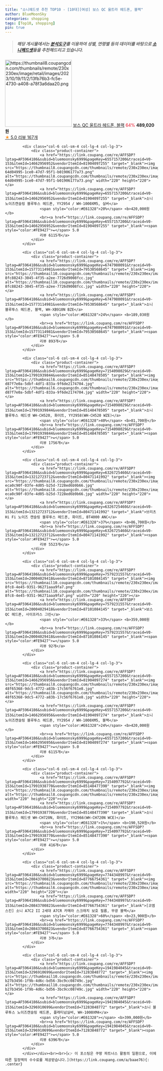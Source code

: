 ```yaml
---
title: "소니헤드셋 추천 TOP10 - [10대][여성] 보스 QC 울트라 헤드폰, 블랙"
author: BlueMoonSky
categories: shopping
tags: [Top10, shopping]
pin: true
---
```


> ##### 해당 게시물에서는 [**분석도구**](https://itemscout.io/)를 이용하여 **성별**, **연령별** 등의 데이터를 바탕으로 [**소니헤드셋**](https://link.coupang.com/a/baae76)들을 추천해드리고 있습니다.
<div class="container"><div class="row">
            <div class="col-6 col-sm-4 col-lg-4 col-lg-3">
                <div class="product-container">
                    <a href="https://link.coupang.com/re/AFFSDP?lptag=AF5964186&subid=bluemoonsky6999&pageKey=7662468776&traceid=V0-153&itemId=20417875303&vendorItemId=87499613624" target="_blank"><img src="https://thumbnail8.coupangcdn.com/thumbnails/remote/230x230ex/image/retail/images/2023/10/19/11/2/13fb76b3-fc5e-4730-a408-a78f3a6daa20.png" alt="https://thumbnail8.coupangcdn.com/thumbnails/remote/230x230ex/image/retail/images/2023/10/19/11/2/13fb76b3-fc5e-4730-a408-a78f3a6daa20.png" width="220" height="220"></a>
                    <a href="https://link.coupang.com/re/AFFSDP?lptag=AF5964186&subid=bluemoonsky6999&pageKey=7662468776&traceid=V0-153&itemId=20417875303&vendorItemId=87499613624" target="_blank">보스 QC 울트라 헤드폰, 블랙</a>
                    <span style="color:#E61328">64%</span> <b>489,020원</b>
                    <br><a href="https://link.coupang.com/re/AFFSDP?lptag=AF5964186&subid=bluemoonsky6999&pageKey=7662468776&traceid=V0-153&itemId=20417875303&vendorItemId=87499613624" target="_blank"><span style="color:#FE9427">★</span> 5.0
                    리뷰 167개</a>
                </div>
            </div>
            
            <div class="col-6 col-sm-4 col-lg-4 col-lg-3">
                <div class="product-container">
                    <a href="https://link.coupang.com/re/AFFSDP?lptag=AF5964186&subid=bluemoonsky6999&pageKey=6557157200&traceid=V0-153&itemId=14662956952&vendorItemId=81904097255" target="_blank"><img src="https://thumbnail8.coupangcdn.com/thumbnails/remote/230x230ex/image/retail/images/8398447375933062-64d04995-1ce0-47d7-95f1-b01906177a73.png" alt="https://thumbnail8.coupangcdn.com/thumbnails/remote/230x230ex/image/retail/images/8398447375933062-64d04995-1ce0-47d7-95f1-b01906177a73.png" width="220" height="220"></a>
                    <a href="https://link.coupang.com/re/AFFSDP?lptag=AF5964186&subid=bluemoonsky6999&pageKey=6557157200&traceid=V0-153&itemId=14662956952&vendorItemId=81904097255" target="_blank">소니 노이즈캔슬링 블루투스 헤드폰, YY2954 / WH-1000XM5, 실버</a>
                    <span style="color:#E61328">20%</span> <b>420,000원</b>
                    <br><a href="https://link.coupang.com/re/AFFSDP?lptag=AF5964186&subid=bluemoonsky6999&pageKey=6557157200&traceid=V0-153&itemId=14662956952&vendorItemId=81904097255" target="_blank"><span style="color:#FE9427">★</span> 5.0
                    리뷰 6115개</a>
                </div>
            </div>
            
            <div class="col-6 col-sm-4 col-lg-4 col-lg-3">
                <div class="product-container">
                    <a href="https://link.coupang.com/re/AFFSDP?lptag=AF5964186&subid=bluemoonsky6999&pageKey=6747980091&traceid=V0-153&itemId=15773114981&vendorItemId=79530568645" target="_blank"><img src="https://thumbnail10.coupangcdn.com/thumbnails/remote/230x230ex/image/retail/images/1334682102471261-8fc88243-3045-4f35-a2ee-7726d9008fcc.jpg" alt="https://thumbnail10.coupangcdn.com/thumbnails/remote/230x230ex/image/retail/images/1334682102471261-8fc88243-3045-4f35-a2ee-7726d9008fcc.jpg" width="220" height="220"></a>
                    <a href="https://link.coupang.com/re/AFFSDP?lptag=AF5964186&subid=bluemoonsky6999&pageKey=6747980091&traceid=V0-153&itemId=15773114981&vendorItemId=79530568645" target="_blank">소니 블루투스 헤드폰, 블랙, WH-XB910N BZE</a>
                    <span style="color:#E61328">24%</span> <b>189,030원</b>
                    <br><a href="https://link.coupang.com/re/AFFSDP?lptag=AF5964186&subid=bluemoonsky6999&pageKey=6747980091&traceid=V0-153&itemId=15773114981&vendorItemId=79530568645" target="_blank"><span style="color:#FE9427">★</span> 5.0
                    리뷰 893개</a>
                </div>
            </div>
            
            <div class="col-6 col-sm-4 col-lg-4 col-lg-3">
                <div class="product-container">
                    <a href="https://link.coupang.com/re/AFFSDP?lptag=AF5964186&subid=bluemoonsky6999&pageKey=7154098029&traceid=V0-153&itemId=17991939844&vendorItemId=85148478505" target="_blank"><img src="https://thumbnail6.coupangcdn.com/thumbnails/remote/230x230ex/image/retail/images/4275480964807189-d87f7e0a-5dbf-4df1-833a-9f6de2174704.jpg" alt="https://thumbnail6.coupangcdn.com/thumbnails/remote/230x230ex/image/retail/images/4275480964807189-d87f7e0a-5dbf-4df1-833a-9f6de2174704.jpg" width="220" height="220"></a>
                    <a href="https://link.coupang.com/re/AFFSDP?lptag=AF5964186&subid=bluemoonsky6999&pageKey=7154098029&traceid=V0-153&itemId=17991939844&vendorItemId=85148478505" target="_blank">소니 블루투스 헤드셋 WH-CH520, 화이트, YY2958(WH-CH520 WZE)</a>
                    <span style="color:#E61328">40%</span> <b>81,700원</b>
                    <br><a href="https://link.coupang.com/re/AFFSDP?lptag=AF5964186&subid=bluemoonsky6999&pageKey=7154098029&traceid=V0-153&itemId=17991939844&vendorItemId=85148478505" target="_blank"><span style="color:#FE9427">★</span> 5.0
                    리뷰 1756개</a>
                </div>
            </div>
            
            <div class="col-6 col-sm-4 col-lg-4 col-lg-3">
                <div class="product-container">
                    <a href="https://link.coupang.com/re/AFFSDP?lptag=AF5964186&subid=bluemoonsky6999&pageKey=6326725460&traceid=V0-153&itemId=13212723712&vendorItemId=80471141992" target="_blank"><img src="https://thumbnail8.coupangcdn.com/thumbnails/remote/230x230ex/image/retail/images/8393920499017382-eca0c90f-03fe-4d05-b25d-7228ed6b9b66.jpg" alt="https://thumbnail8.coupangcdn.com/thumbnails/remote/230x230ex/image/retail/images/8393920499017382-eca0c90f-03fe-4d05-b25d-7228ed6b9b66.jpg" width="220" height="220"></a>
                    <a href="https://link.coupang.com/re/AFFSDP?lptag=AF5964186&subid=bluemoonsky6999&pageKey=6326725460&traceid=V0-153&itemId=13212723712&vendorItemId=80471141992" target="_blank">브리츠 Hi Fi 노이즈 캔슬링 블루투스 헤드폰, 화이트, BT4000 ANC</a>
                    <span style="color:#E61328">37%</span> <b>86,700원</b>
                    <br><a href="https://link.coupang.com/re/AFFSDP?lptag=AF5964186&subid=bluemoonsky6999&pageKey=6326725460&traceid=V0-153&itemId=13212723712&vendorItemId=80471141992" target="_blank"><span style="color:#FE9427">★</span> 5.0
                    리뷰 5523개</a>
                </div>
            </div>
            
            <div class="col-6 col-sm-4 col-lg-4 col-lg-3">
                <div class="product-container">
                    <a href="https://link.coupang.com/re/AFFSDP?lptag=AF5964186&subid=bluemoonsky6999&pageKey=7579231557&traceid=V0-153&itemId=20004029418&vendorItemId=87101084145" target="_blank"><img src="https://thumbnail10.coupangcdn.com/thumbnails/remote/230x230ex/image/retail/images/2023/09/06/16/7/638ce561-8fc8-4e45-9351-96271aaa9fa7.png" alt="https://thumbnail10.coupangcdn.com/thumbnails/remote/230x230ex/image/retail/images/2023/09/06/16/7/638ce561-8fc8-4e45-9351-96271aaa9fa7.png" width="220" height="220"></a>
                    <a href="https://link.coupang.com/re/AFFSDP?lptag=AF5964186&subid=bluemoonsky6999&pageKey=7579231557&traceid=V0-153&itemId=20004029418&vendorItemId=87101084145" target="_blank">보스 QC 헤드폰, 사이프러스 그린</a>
                    <span style="color:#E61328">33%</span> <b>359,000원</b>
                    <br><a href="https://link.coupang.com/re/AFFSDP?lptag=AF5964186&subid=bluemoonsky6999&pageKey=7579231557&traceid=V0-153&itemId=20004029418&vendorItemId=87101084145" target="_blank"><span style="color:#FE9427">★</span> 5.0
                    리뷰 92개</a>
                </div>
            </div>
            
            <div class="col-6 col-sm-4 col-lg-4 col-lg-3">
                <div class="product-container">
                    <a href="https://link.coupang.com/re/AFFSDP?lptag=AF5964186&subid=bluemoonsky6999&pageKey=6557157200&traceid=V0-153&itemId=14662956956&vendorItemId=81904097274" target="_blank"><img src="https://thumbnail8.coupangcdn.com/thumbnails/remote/230x230ex/image/retail/images/1322106016289885-48f65368-9dc5-4772-a83b-17c56f6761e8.jpg" alt="https://thumbnail8.coupangcdn.com/thumbnails/remote/230x230ex/image/retail/images/1322106016289885-48f65368-9dc5-4772-a83b-17c56f6761e8.jpg" width="220" height="220"></a>
                    <a href="https://link.coupang.com/re/AFFSDP?lptag=AF5964186&subid=bluemoonsky6999&pageKey=6557157200&traceid=V0-153&itemId=14662956956&vendorItemId=81904097274" target="_blank">소니 노이즈캔슬링 블루투스 헤드폰, YY2954 / WH-1000XM5, 블랙</a>
                    <span style="color:#E61328">24%</span> <b>420,000원</b>
                    <br><a href="https://link.coupang.com/re/AFFSDP?lptag=AF5964186&subid=bluemoonsky6999&pageKey=6557157200&traceid=V0-153&itemId=14662956956&vendorItemId=81904097274" target="_blank"><span style="color:#FE9427">★</span> 5.0
                    리뷰 6115개</a>
                </div>
            </div>
            
            <div class="col-6 col-sm-4 col-lg-4 col-lg-3">
                <div class="product-container">
                    <a href="https://link.coupang.com/re/AFFSDP?lptag=AF5964186&subid=bluemoonsky6999&pageKey=7154097792&traceid=V0-153&itemId=17991938770&vendorItemId=85148477390" target="_blank"><img src="https://thumbnail8.coupangcdn.com/thumbnails/remote/230x230ex/image/rs_quotation_api/xud77bao/a71705d423614428950c2256eebab7fe.jpg" alt="https://thumbnail8.coupangcdn.com/thumbnails/remote/230x230ex/image/rs_quotation_api/xud77bao/a71705d423614428950c2256eebab7fe.jpg" width="220" height="220"></a>
                    <a href="https://link.coupang.com/re/AFFSDP?lptag=AF5964186&subid=bluemoonsky6999&pageKey=7154097792&traceid=V0-153&itemId=17991938770&vendorItemId=85148477390" target="_blank">소니 블루투스 헤드셋 WH-CH720N, 화이트, YY2966(WH-CH720N WCE)</a>
                    <span style="color:#E61328">1%</span> <b>190,520원</b>
                    <br><a href="https://link.coupang.com/re/AFFSDP?lptag=AF5964186&subid=bluemoonsky6999&pageKey=7154097792&traceid=V0-153&itemId=17991938770&vendorItemId=85148477390" target="_blank"><span style="color:#FE9427">★</span> 5.0
                    리뷰 416개</a>
                </div>
            </div>
            
            <div class="col-6 col-sm-4 col-lg-4 col-lg-3">
                <div class="product-container">
                    <a href="https://link.coupang.com/re/AFFSDP?lptag=AF5964186&subid=bluemoonsky6999&pageKey=7744348997&traceid=V0-153&itemId=20843700823&vendorItemId=87766754361" target="_blank"><img src="https://thumbnail6.coupangcdn.com/thumbnails/remote/230x230ex/image/vendor_inventory/f4bf/75a597d330f170792b5f55b323970ebc0e1a229aea3b617d135297df8bd4.jpg" alt="https://thumbnail6.coupangcdn.com/thumbnails/remote/230x230ex/image/vendor_inventory/f4bf/75a597d330f170792b5f55b323970ebc0e1a229aea3b617d135297df8bd4.jpg" width="220" height="220"></a>
                    <a href="https://link.coupang.com/re/AFFSDP?lptag=AF5964186&subid=bluemoonsky6999&pageKey=7744348997&traceid=V0-153&itemId=20843700823&vendorItemId=87766754361" target="_blank">[코엠스킨] 소니 A7C2 II 2세대 A7CR 카메라 스크래치 보호 필름, 무광 블랙</a>
                    <span style="color:#E61328">60%</span> <b>23,900원</b>
                    <br><a href="https://link.coupang.com/re/AFFSDP?lptag=AF5964186&subid=bluemoonsky6999&pageKey=7744348997&traceid=V0-153&itemId=20843700823&vendorItemId=87766754361" target="_blank"><span style="color:#FE9427">★</span> 5.0
                    리뷰 3개</a>
                </div>
            </div>
            
            <div class="col-6 col-sm-4 col-lg-4 col-lg-3">
                <div class="product-container">
                    <a href="https://link.coupang.com/re/AFFSDP?lptag=AF5964186&subid=bluemoonsky6999&pageKey=1941984045&traceid=V0-153&itemId=3296910699&vendorItemId=71283848772" target="_blank"><img src="https://thumbnail10.coupangcdn.com/thumbnails/remote/230x230ex/image/retail/images/4956478174267099-b27b3456-1f9b-4d6c-bd56-3bc9cc08749c.jpg" alt="https://thumbnail10.coupangcdn.com/thumbnails/remote/230x230ex/image/retail/images/4956478174267099-b27b3456-1f9b-4d6c-bd56-3bc9cc08749c.jpg" width="220" height="220"></a>
                    <a href="https://link.coupang.com/re/AFFSDP?lptag=AF5964186&subid=bluemoonsky6999&pageKey=1941984045&traceid=V0-153&itemId=3296910699&vendorItemId=71283848772" target="_blank">소니 블루투스 노이즈캔슬링 헤드폰, 플래티넘실버, WH-1000XM4</a>
                    <span style="color:#E61328"></span> <b>399,000원</b>
                    <br><a href="https://link.coupang.com/re/AFFSDP?lptag=AF5964186&subid=bluemoonsky6999&pageKey=1941984045&traceid=V0-153&itemId=3296910699&vendorItemId=71283848772" target="_blank"><span style="color:#FE9427">★</span> 5.0
                    리뷰 6396개</a>
                </div>
            </div>
            </div></div><br><br>[👉 이 포스팅은 쿠팡 파트너스 활동의 일환으로, 이에 따른 일정액의 수수료를 제공받습니다.](https://link.coupang.com/a/baae76){: .center}
